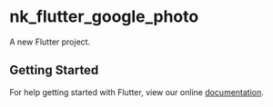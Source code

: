 # nk_flutter_google_photo

A new Flutter project.

## Getting Started

For help getting started with Flutter, view our online
[documentation](https://flutter.io/).
